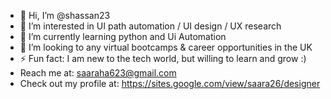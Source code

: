 - 👋 Hi, I’m @shassan23
- 👀 I’m interested in UI path automation / UI design / UX research 
- 🌱 I’m currently learning python and Ui Automation
- 💞️ I’m looking to any virtual bootcamps & career opportunities in the UK 
- ⚡ Fun fact: I am new to the tech world, but willing to learn and grow :)
- Reach me at: saaraha623@gmail.com
- Check out my profile at: https://sites.google.com/view/saara26/designer

<!---
shassan23/shassan23 is a ✨ special ✨ repository because its `README.md` (this file) appears on your GitHub profile.
You can click the Preview link to take a look at your changes.
--->
